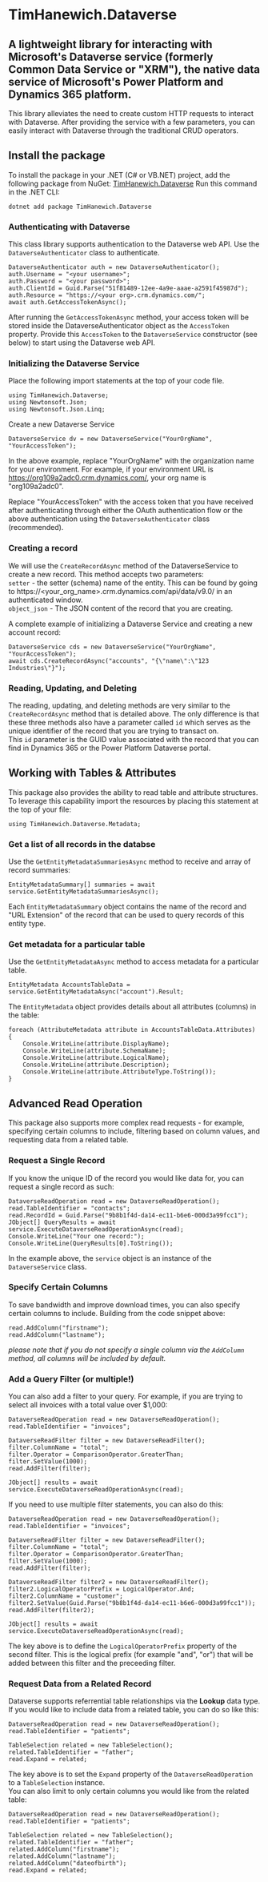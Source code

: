 TimHanewich.Dataverse
==============
A lightweight library for interacting with Microsoft's Dataverse service (formerly Common Data Service or "XRM"), the native data service of Microsoft's Power Platform and Dynamics 365 platform.  
--------  
This library alleviates the need to create custom HTTP requests to interact with Dataverse. After providing the service with a few parameters, you can easily interact with Dataverse through the traditional CRUD operators.

## Install the package
To install the package in your .NET (C# or VB.NET) project, add the following package from NuGet:
[TimHanewich.Dataverse](https://www.nuget.org/packages/TimHanewich.Dataverse/)
Run this command in the .NET CLI:

    dotnet add package TimHanewich.Dataverse

### Authenticating with Dataverse
This class library supports authentication to the Dataverse web API. Use the `DataverseAuthenticator` class to authenticate.

    DataverseAuthenticator auth = new DataverseAuthenticator();
    auth.Username = "<your username>";
    auth.Password = "<your password>";
    auth.ClientId = Guid.Parse("51f81489-12ee-4a9e-aaae-a2591f45987d");
    auth.Resource = "https://<your org>.crm.dynamics.com/";
    await auth.GetAccessTokenAsync();

After running the `GetAccessTokenAsync` method, your access token will be stored inside the DataverseAuthenticator object as the `AccessToken` property. Provide this `AccessToken` to the `DataverseService` constructor (see below) to start using the Dataverse web API.

### Initializing the Dataverse Service
Place the following import statements at the top of your code file.

    using TimHanewich.Dataverse;  
    using Newtonsoft.Json;  
    using Newtonsoft.Json.Linq;

Create a new Dataverse Service

    DataverseService dv = new DataverseService("YourOrgName", "YourAccessToken");

In the above example, replace "YourOrgName" with the organization name for your environment. For example, if your environment URL is https://org109a2adc0.crm.dynamics.com/, your org name is "org109a2adc0".  

Replace "YourAccessToken" with the access token that you have received after authenticating through either the OAuth authentication flow or the above authentication using the `DataverseAuthenticator` class (recommended).

### Creating a record
We will use the `CreateRecordAsync` method of the DataverseService to create a new record. This method accepts two parameters:  
`setter` - the setter (schema) name of the entity. This can be found by going to https://<your_org_name>.crm.dynamics.com/api/data/v9.0/ in an authenticated window.  
`object_json` - The JSON content of the record that you are creating.  

A complete example of initializing a Dataverse Service and creating a new account record:

    DataverseService cds = new DataverseService("YourOrgName", "YourAccessToken");
    await cds.CreateRecordAsync("accounts", "{\"name\":\"123 Industries\"}");

### Reading, Updating, and Deleting
The reading, updating, and deleting methods are very similar to the `CreateRecordAsync` method that is detailed above. The only difference is that these three methods also have a parameter called `id` which serves as the unique identifier of the record that you are trying to transact on.  
This `id` parameter is the GUID value associated with the record that you can find in Dynamics 365 or the Power Platform Dataverse portal.

## Working with Tables & Attributes
This package also provides the ability to read table and attribute structures. To leverage this capability import the resources by placing this statement at the top of your file:

    using TimHanewich.Dataverse.Metadata;

### Get a list of all records in the databse
Use the `GetEntityMetadataSummariesAsync` method to receive and array of record summaries:

    EntityMetadataSummary[] summaries = await service.GetEntityMetadataSummariesAsync();

Each `EntityMetadataSummary` object contains the name of the record and "URL Extension" of the record that can be used to query records of this entity type.

### Get metadata for a particular table
Use the `GetEntityMetadataAsync` method to access metadata for a particular table.

    EntityMetadata AccountsTableData = service.GetEntityMetadataAsync("account").Result;

The `EntityMetadata` object provides details about all attributes (columns) in the table:

    foreach (AttributeMetadata attribute in AccountsTableData.Attributes)
    {
        Console.WriteLine(attribute.DisplayName);
        Console.WriteLine(attribute.SchemaName);
        Console.WriteLine(attribute.LogicalName);
        Console.WriteLine(attribute.Description);
        Console.WriteLine(attribute.AttributeType.ToString());
    }

## Advanced Read Operation
This package also supports more complex read requests - for example, specifying certain columns to include, filtering based on column values, and requesting data from a related table.

### Request a Single Record
If you know the unique ID of the record you would like data for, you can request a single record as such:
```
DataverseReadOperation read = new DataverseReadOperation();
read.TableIdentifier = "contacts";
read.RecordId = Guid.Parse("9b8b1f4d-da14-ec11-b6e6-000d3a99fcc1");
JObject[] QueryResults = await service.ExecuteDataverseReadOperationAsync(read);
Console.WriteLine("Your one record:");
Console.WriteLine(QueryResults[0].ToString());
```
In the example above, the `service` object is an instance of the `DataverseService` class.

### Specify Certain Columns
To save bandwidth and improve download times, you can also specify certain columns to include. Building from the code snippet above:
```
read.AddColumn("firstname");
read.AddColumn("lastname");
```
*please note that if you do not specify a single column via the `AddColumn` method, all columns will be included by default.*

### Add a Query Filter (or multiple!)
You can also add a filter to your query. For example, if you are trying to select all invoices with a total value over $1,000:
```
DataverseReadOperation read = new DataverseReadOperation();
read.TableIdentifier = "invoices";

DataverseReadFilter filter = new DataverseReadFilter();
filter.ColumnName = "total";
filter.Operator = ComparisonOperator.GreaterThan;
filter.SetValue(1000);
read.AddFilter(filter);

JObject[] results = await service.ExecuteDataverseReadOperationAsync(read);
```
If you need to use multiple filter statements, you can also do this:
```
DataverseReadOperation read = new DataverseReadOperation();
read.TableIdentifier = "invoices";

DataverseReadFilter filter = new DataverseReadFilter();
filter.ColumnName = "total";
filter.Operator = ComparisonOperator.GreaterThan;
filter.SetValue(1000);
read.AddFilter(filter);

DataverseReadFilter filter2 = new DataverseReadFilter();
filter2.LogicalOperatorPrefix = LogicalOperator.And;
filter2.ColumnName = "customer";
filter2.SetValue(Guid.Parse("9b8b1f4d-da14-ec11-b6e6-000d3a99fcc1"));
read.AddFilter(filter2);

JObject[] results = await service.ExecuteDataverseReadOperationAsync(read);
```
The key above is to define the `LogicalOperatorPrefix` property of the second filter. This is the logical prefix (for example "and", "or") that will be added between this filter and the preceeding filter.

### Request Data from a Related Record
Dataverse supports referrential table relationships via the **Lookup** data type. If you would like to include data from a related table, you can do so like this:
```
DataverseReadOperation read = new DataverseReadOperation();
read.TableIdentifier = "patients";

TableSelection related = new TableSelection();
related.TableIdentifier = "father";
read.Expand = related;
```
The key above is to set the `Expand` property of the `DataverseReadOperation` to a `TableSelection` instance.  
You can also limit to only certain columns you would like from the related table:
```
DataverseReadOperation read = new DataverseReadOperation();
read.TableIdentifier = "patients";

TableSelection related = new TableSelection();
related.TableIdentifier = "father";
related.AddColumn("firstname");
related.AddColumn("lastname");
related.AddColumn("dateofbirth");
read.Expand = related;
```

